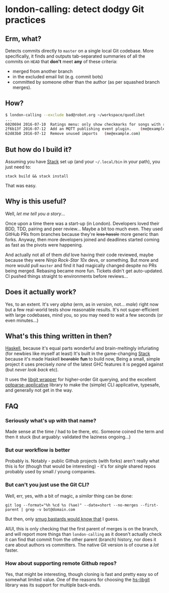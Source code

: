 # london-calling: detect dodgy Git practices

## Erm, what?
Detects commits directly to `master` on a single local Git codebase. 
More specifically, it finds and outputs tab-separated summaries of all the commits on `HEAD`
that **don't** meet **any** of these criteria:

 * merged from another branch
 * in the excluded email list (e.g. commit bots)
 * committed by someone other than the author (as per squashed branch merges).

## How?

```bash
$ london-calling --exclude bad@robot.org ~/workspace/quodlibet
...
6020694	2016-07-10	Ratings menu: only show checkmarks for songs with ratings	(me@example.com)
2f6b13f	2016-07-12	Add an MQTT publishing event plugin.	(me@example.com)
62d83b0	2016-07-12	Remove unused imports	(me@example.com)
```

## But how do I build it?
Assuming you have [Stack](http://docs.haskellstack.org/en/stable/README/) set up (and your `~/.local/bin` in your path),
you just need to:

```shell
stack build && stack install
```

That was easy.

## Why is this useful?
Well, _let me tell you a story_&hellip;

Once upon a time there was a start-up (in London).
Developers loved their BDD, TDD, pairing and peer review... Maybe a bit too much even.
They used GitHub PRs from branches because they're ~~less hassle~~ more generic than forks. 
Anyway, then more developers joined and deadlines started coming as fast as the pivots were happening.

And actually not all of them _did_ love having their code reviewed, 
maybe because they were _Ninja Rock-Star 10x_ devs, or something. 
But more and more would pull `master` and find it had magically changed despite no PRs being merged.
Rebasing became more fun. Tickets didn't get auto-updated. CI pushed things straight to environments before reviews...

## Does it actually work?

Yes, to an extent. It's very _alpha_ (erm, as in _version_, not... _male_) right now but a few real-world tests
show reasonable results. It's not super-efficient with large codebases, mind you,
so you may need to wait a few seconds (or even minutes...)


## What's this thing written in then?
[Haskell](https://haskell-lang.org/), because it's equal parts wonderful and brain-meltingly infuriating (for newbies like myself at least)
It's built in the game-changing [Stack](http://docs.haskellstack.org/en/stable/README/) because it's made Haskell ~~bearable~~ **fun** to build now,
Being a small, simple project it uses precisely _none_ of the latest GHC features it is pegged against (but _never look back_ etc).

It uses the [libgit wrapper](https://hackage.haskell.org/package/libgit) for higher-order Git querying,
and the excellent [optparse-applicative](https://hackage.haskell.org/package/optparse-applicative) library 
to make the (simple) CLI applicative, typesafe, and generally not get in the way.

## FAQ
### Seriously what's up with that name?
Made sense at the time / had to be there, etc.
Someone coined the term and then it stuck (but arguably: validated the laziness ongoing...)

### But our workflow is better

Probably is. Notably - public Github projects (with forks) aren't really what this is for 
(though that would be interesting) - it's for _single_ shared repos probably used by small / young companies.

### But can't you just use the Git CLI?

Well, err, yes, with a bit of magic, a _similar_ thing can be done:

```shell
git log --format="%h %cd %s (%ae)" --date=short --no-merges --first-parent | grep -v bot@domain.com
```

But then, only [smug bastards would know that](http://think-like-a-git.net/) I guess.

AIUI, this is only checking that the first parent of merges is on the branch, and will report more things than 
`london-calling` as it doesn't actually check it can find that commit from the other parent (branch) history,
nor does it care about authors vs committers. The native Git version is of course a _lot_ faster.

### How about supporting remote Github repos?
Yes, that might be interesting, though cloning is fast and pretty easy so of somewhat limited value.
One of the reasons for choosing the [hs-libgit](vincenthz/hs-libgit) library was its support for multiple back-ends.
